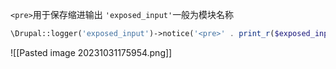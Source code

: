 `<pre>`用于保存缩进输出
`'exposed_input'`一般为模块名称
```php
\Drupal::logger('exposed_input')->notice('<pre>' . print_r($exposed_input, TRUE) . '</pre>');
```
![[Pasted image 20231031175954.png]]
